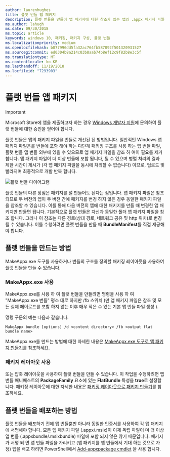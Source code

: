 ```yaml
---
author: laurenhughes
title: 플랫 번들 앱 패키지
description: 플랫 번들을 만들어 앱 패키지에 대한 참조가 있는 앱의 .appx 패키지 파일을 번들로 만드는 방법을 설명합니다.
ms.author: lahugh
ms.date: 09/30/2018
ms.topic: article
keywords: windows 10, 패키징, 패키지 구성, 플랫 번들
ms.localizationpriority: medium
ms.openlocfilehash: b877996dd5fa32ac764fb587092f501320931527
ms.sourcegitcommit: ed0304b8a214c03b8aab74b8ef12c9f82b8e3c5f
ms.translationtype: MT
ms.contentlocale: ko-KR
ms.lasthandoff: 11/19/2018
ms.locfileid: "7293903"
---
```

# <a name="flat-bundle-app-packages"></a>플랫 번들 앱 패키지 

> [!IMPORTANT]
> Microsoft Store에 앱을 제출하고자 하는 경우 [Windows 개발자 지원](https://developer.microsoft.com/windows/support)에 문의하여 플랫 번들에 대한 승인을 얻어야 합니다.

플랫 번들은 앱의 패키지 파일을 번들로 개선된 된 방법입니다. 일반적인 Windows 앱 패키지 파일은를 번들에 포함 해야 하는 다단계 패키징 구조를 사용 하는 앱 번들 파일, 플랫 번들 앱 번들 외부에 있을 수 있으므로 앱 패키지 파일을 참조 하 여이 필요를 제거 합니다. 앱 패키지 파일이 더 이상 번들에 포함 됩니다, 될 수 있으며 병렬 처리의 결과 제한 시간이 게시가 (각 앱 패키지 파일을 동시에 처리할 수 없습니다) 이므로, 업로드 및 빨라지며 최종적으로 개발 반복 합니다.

![플랫 번들 다이어그램](images/bundle-combined.png)

플랫 번들의 다른 장점은 패키지를 덜 만들어도 된다는 점입니다. 앱 패키지 파일은 참조 되므로 두 버전의 앱이 두 버전 간에 패키지를 변경 하지 않은 경우 동일한 패키지 파일을 참조할 수 있습니다. 이를 통해 다음 버전의 앱에 대한 패키지를 만들 때 변경한 앱 패키지만 만들면 됩니다.
기본적으로 플랫 번들은 자신과 동일한 폴더 앱 패키지 파일을 참조 합니다. 그러나 이 참조는 다른 경로(상대 경로, 네트워크 공유 및 http 위치)로 변경될 수 있습니다. 이를 수행하려면 플랫 번들을 만들 때 **BundleManifest**를 직접 제공해야 합니다. 

## <a name="how-to-create-a-flat-bundle"></a>플랫 번들을 만드는 방법

MakeAppx.exe 도구를 사용하거나 번들의 구조를 정의할 패키징 레이아웃을 사용하여 플랫 번들을 만들 수 있습니다.

### <a name="using-makeappxexe"></a>MakeAppx.exe 사용
MakeAppx.exe를 사용 하 여 플랫 번들을 만들려면 명령을 사용 하 여 "MakeAppx.exe 번들" 평소 대로 하지만 /fb 스위치 (만 앱 패키지 파일은 참조 및 모든 실제 페이로드를 포함 하지 않는 이후 매우 작은 수 있는 기본 앱 번들 파일 생성 ). 

명령 구문의 예는 다음과 같습니다.

```syntax
MakeAppx bundle [options] /d <content directory> /fb <output flat bundle name>
```

MakeAppx.exe를 만드는 방법에 대한 자세한 내용은 [MakeAppx.exe 도구로 앱 패키지 만들기](https://docs.microsoft.com/windows/uwp/packaging/create-app-package-with-makeappx-tool)를 참조하세요.

### <a name="using-packaging-layout"></a>패키지 레이아웃 사용
또는 압축 레이아웃을 사용하여 플랫 번들을 만들 수 있습니다. 이 작업을 수행하려면 앱 번들 매니페스트의 **PackageFamily** 요소에 있는 **FlatBundle** 특성을 **true**로 설정합니다. 패키징 레이아웃에 대한 자세한 내용은 [패키징 레이아웃으로 패키지 만들기](packaging-layout.md)를 참조하세요.

## <a name="how-to-deploy-a-flat-bundle"></a>플랫 번들을 배포하는 방법 
플랫 번들을 배포하기 전에 앱 번들뿐만 아니라 동일한 인증서를 사용하여 각 앱 패키지에 서명해야 합니다. 모든 앱 패키지 파일 (.appx/.msix)이 이제 독립 파일이 며 더 이상 앱 번들 (.appxbundle/.msixbundle) 파일에 포함 되지 않은 않기 때문입니다. 패키지가 서명 되 면 앱 번들 파일을 가리키고 (앱 패키지를 앱 번들에서 기대 하는 것으로 가정) 앱을 배포 하려면 PowerShell에서 [Add-appxpackage cmdlet](https://docs.microsoft.com/powershell/module/appx/add-appxpackage?view=win10-ps) 을 사용 합니다. 